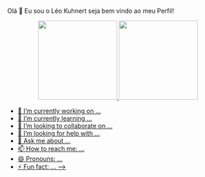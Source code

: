  Olá 👋  Eu sou o Léo Kuhnert seja bem vindo ao meu Perfil!
 
 <div align="center">
  <a href="https://github.com/Leo-kuhnert">
  <img height="180em" src="https://github-readme-stats.vercel.app/api?username=Leo-kuhnert&show_icons=true&theme=dracula&include_all_commits=true&count_private=true"/>
  <img height="180em" src="https://github-readme-stats.vercel.app/api/top-langs/?username=Leo-kuhnert&layout=compact&langs_count=7&theme=dracula"/>
</div>  



- 🔭 I’m currently working on ...
- 🌱 I’m currently learning ...
- 👯 I’m looking to collaborate on ...
- 🤔 I’m looking for help with ...
- 💬 Ask me about ...
- 📫 How to reach me: ...
- 😄 Pronouns: ...
- ⚡ Fun fact: ...
-->

